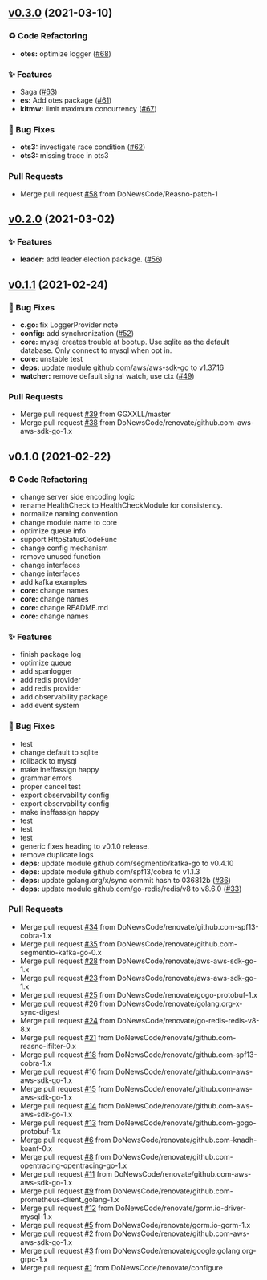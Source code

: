 
<a name="v0.3.0"></a>
## [v0.3.0](https://github.com/DoNewsCode/core/compare/v0.2.0...v0.3.0) (2021-03-10)

### ♻️ Code Refactoring

* **otes:** optimize logger ([#68](https://github.com/DoNewsCode/core/issues/68))

### ✨ Features

* Saga ([#63](https://github.com/DoNewsCode/core/issues/63))
* **es:** Add otes package ([#61](https://github.com/DoNewsCode/core/issues/61))
* **kitmw:** limit maximum concurrency ([#67](https://github.com/DoNewsCode/core/issues/67))

### 🐛 Bug Fixes

* **ots3:** investigate race condition ([#62](https://github.com/DoNewsCode/core/issues/62))
* **ots3:** missing trace in ots3

### Pull Requests

* Merge pull request [#58](https://github.com/DoNewsCode/core/issues/58) from DoNewsCode/Reasno-patch-1


<a name="v0.2.0"></a>
## [v0.2.0](https://github.com/DoNewsCode/core/compare/v0.1.1...v0.2.0) (2021-03-02)

### ✨ Features

* **leader:** add leader election package. ([#56](https://github.com/DoNewsCode/core/issues/56))


<a name="v0.1.1"></a>
## [v0.1.1](https://github.com/DoNewsCode/core/compare/v0.1.0...v0.1.1) (2021-02-24)

### 🐛 Bug Fixes

* **c.go:** fix LoggerProvider note
* **config:** add synchronization ([#52](https://github.com/DoNewsCode/core/issues/52))
* **core:** mysql creates trouble at bootup. Use sqlite as the default database. Only connect to mysql when opt in.
* **core:** unstable test
* **deps:** update module github.com/aws/aws-sdk-go to v1.37.16
* **watcher:** remove default signal watch, use ctx ([#49](https://github.com/DoNewsCode/core/issues/49))

### Pull Requests

* Merge pull request [#39](https://github.com/DoNewsCode/core/issues/39) from GGXXLL/master
* Merge pull request [#38](https://github.com/DoNewsCode/core/issues/38) from DoNewsCode/renovate/github.com-aws-aws-sdk-go-1.x


<a name="v0.1.0"></a>
## v0.1.0 (2021-02-22)

### ♻️ Code Refactoring

* change server side encoding logic
* rename HealthCheck to HealthCheckModule for consistency.
* normalize naming convention
* change module name to core
* optimize queue info
* support HttpStatusCodeFunc
* change config mechanism
* remove unused function
* change interfaces
* change interfaces
* add kafka examples
* **core:** change names
* **core:** change names
* **core:** change README.md
* **core:** change names

### ✨ Features

* finish package log
* optimize queue
* add spanlogger
* add redis provider
* add redis provider
* add observability package
* add event system

### 🐛 Bug Fixes

* test
* change default to sqlite
* rollback to mysql
* make ineffassign happy
* grammar errors
* proper cancel test
* export observability config
* export observability config
* make ineffassign happy
* test
* test
* test
* generic fixes heading to v0.1.0 release.
* remove duplicate logs
* **deps:** update module github.com/segmentio/kafka-go to v0.4.10
* **deps:** update module github.com/spf13/cobra to v1.1.3
* **deps:** update golang.org/x/sync commit hash to 036812b ([#36](https://github.com/DoNewsCode/core/issues/36))
* **deps:** update module github.com/go-redis/redis/v8 to v8.6.0 ([#33](https://github.com/DoNewsCode/core/issues/33))

### Pull Requests

* Merge pull request [#34](https://github.com/DoNewsCode/core/issues/34) from DoNewsCode/renovate/github.com-spf13-cobra-1.x
* Merge pull request [#35](https://github.com/DoNewsCode/core/issues/35) from DoNewsCode/renovate/github.com-segmentio-kafka-go-0.x
* Merge pull request [#28](https://github.com/DoNewsCode/core/issues/28) from DoNewsCode/renovate/aws-aws-sdk-go-1.x
* Merge pull request [#23](https://github.com/DoNewsCode/core/issues/23) from DoNewsCode/renovate/aws-aws-sdk-go-1.x
* Merge pull request [#25](https://github.com/DoNewsCode/core/issues/25) from DoNewsCode/renovate/gogo-protobuf-1.x
* Merge pull request [#26](https://github.com/DoNewsCode/core/issues/26) from DoNewsCode/renovate/golang.org-x-sync-digest
* Merge pull request [#24](https://github.com/DoNewsCode/core/issues/24) from DoNewsCode/renovate/go-redis-redis-v8-8.x
* Merge pull request [#21](https://github.com/DoNewsCode/core/issues/21) from DoNewsCode/renovate/github.com-reasno-ifilter-0.x
* Merge pull request [#18](https://github.com/DoNewsCode/core/issues/18) from DoNewsCode/renovate/github.com-spf13-cobra-1.x
* Merge pull request [#16](https://github.com/DoNewsCode/core/issues/16) from DoNewsCode/renovate/github.com-aws-aws-sdk-go-1.x
* Merge pull request [#15](https://github.com/DoNewsCode/core/issues/15) from DoNewsCode/renovate/github.com-aws-aws-sdk-go-1.x
* Merge pull request [#14](https://github.com/DoNewsCode/core/issues/14) from DoNewsCode/renovate/github.com-aws-aws-sdk-go-1.x
* Merge pull request [#13](https://github.com/DoNewsCode/core/issues/13) from DoNewsCode/renovate/github.com-gogo-protobuf-1.x
* Merge pull request [#6](https://github.com/DoNewsCode/core/issues/6) from DoNewsCode/renovate/github.com-knadh-koanf-0.x
* Merge pull request [#8](https://github.com/DoNewsCode/core/issues/8) from DoNewsCode/renovate/github.com-opentracing-opentracing-go-1.x
* Merge pull request [#11](https://github.com/DoNewsCode/core/issues/11) from DoNewsCode/renovate/github.com-aws-aws-sdk-go-1.x
* Merge pull request [#9](https://github.com/DoNewsCode/core/issues/9) from DoNewsCode/renovate/github.com-prometheus-client_golang-1.x
* Merge pull request [#12](https://github.com/DoNewsCode/core/issues/12) from DoNewsCode/renovate/gorm.io-driver-mysql-1.x
* Merge pull request [#5](https://github.com/DoNewsCode/core/issues/5) from DoNewsCode/renovate/gorm.io-gorm-1.x
* Merge pull request [#2](https://github.com/DoNewsCode/core/issues/2) from DoNewsCode/renovate/github.com-aws-aws-sdk-go-1.x
* Merge pull request [#3](https://github.com/DoNewsCode/core/issues/3) from DoNewsCode/renovate/google.golang.org-grpc-1.x
* Merge pull request [#1](https://github.com/DoNewsCode/core/issues/1) from DoNewsCode/renovate/configure

